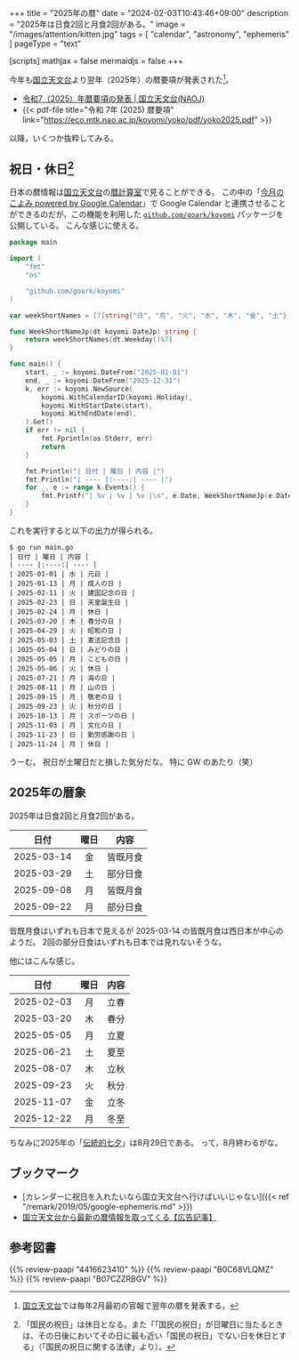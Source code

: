 +++
title = "2025年の暦"
date =  "2024-02-03T10:43:46+09:00"
description = "2025年は日食2回と月食2回がある。"
image = "/images/attention/kitten.jpg"
tags = [ "calendar", "astronomy", "ephemeris" ]
pageType = "text"

[scripts]
  mathjax = false
  mermaidjs = false
+++

今年も[国立天文台]より翌年（2025年）の暦要項が発表された[^na1]。

[^na1]: [国立天文台]では毎年2月最初の官報で翌年の暦を発表する。

- [令和7（2025）年暦要項の発表 | 国立天文台(NAOJ)](https://www.nao.ac.jp/news/topics/2024/20240201-rekiyoko.html)
- {{< pdf-file title="令和 7年 (2025) 暦要項" link="https://eco.mtk.nao.ac.jp/koyomi/yoko/pdf/yoko2025.pdf" >}}

以降，いくつか抜粋してみる。

## 祝日・休日[^hd1]

[^hd1]: 「国民の祝日」は休日となる。また「「国民の祝日」が日曜日に当たるときは、その日後においてその日に最も近い「国民の祝日」でない日を休日とする」（「国民の祝日に関する法律」より）。

日本の暦情報は[国立天文台]の[暦計算室]で見ることができる。
この中の「[今月のこよみ powered by Google Calendar](https://eco.mtk.nao.ac.jp/koyomi/cande/calendar.html)」で Google Calendar と連携させることができるのだが，この機能を利用した [`github.com/goark/koyomi`] パッケージを公開している。
こんな感じに使える。

```go
package main

import (
	"fmt"
	"os"

	"github.com/goark/koyomi"
)

var weekShortNames = [7]string{"日", "月", "火", "水", "木", "金", "土"}

func WeekShortNameJp(dt koyomi.DateJp) string {
	return weekShortNames[dt.Weekday()%7]
}

func main() {
	start, _ := koyomi.DateFrom("2025-01-01")
	end, _ := koyomi.DateFrom("2025-12-31")
	k, err := koyomi.NewSource(
		koyomi.WithCalendarID(koyomi.Holiday),
		koyomi.WithStartDate(start),
		koyomi.WithEndDate(end),
	).Get()
	if err != nil {
		fmt.Fprintln(os.Stderr, err)
		return
	}

	fmt.Println("| 日付 | 曜日 | 内容 |")
	fmt.Println("| ---- |:----:| ---- |")
	for _, e := range k.Events() {
		fmt.Printf("| %v | %v | %v |\n", e.Date, WeekShortNameJp(e.Date), e.Title)
	}
}
```

これを実行すると以下の出力が得られる。

```text
$ go run main.go 
| 日付 | 曜日 | 内容 |
| ---- |:----:| ---- |
| 2025-01-01 | 水 | 元日 |
| 2025-01-13 | 月 | 成人の日 |
| 2025-02-11 | 火 | 建国記念の日 |
| 2025-02-23 | 日 | 天皇誕生日 |
| 2025-02-24 | 月 | 休日 |
| 2025-03-20 | 木 | 春分の日 |
| 2025-04-29 | 火 | 昭和の日 |
| 2025-05-03 | 土 | 憲法記念日 |
| 2025-05-04 | 日 | みどりの日 |
| 2025-05-05 | 月 | こどもの日 |
| 2025-05-06 | 火 | 休日 |
| 2025-07-21 | 月 | 海の日 |
| 2025-08-11 | 月 | 山の日 |
| 2025-09-15 | 月 | 敬老の日 |
| 2025-09-23 | 火 | 秋分の日 |
| 2025-10-13 | 月 | スポーツの日 |
| 2025-11-03 | 月 | 文化の日 |
| 2025-11-23 | 日 | 勤労感謝の日 |
| 2025-11-24 | 月 | 休日 |
```

うーむ。
祝日が土曜日だと損した気分だな。
特に GW のあたり（笑）

## 2025年の暦象

2025年は日食2回と月食2回がある。

| 日付 | 曜日 | 内容 |
| ---- |:----:| ---- |
| 2025-03-14 | 金 | 皆既月食 |
| 2025-03-29 | 土 | 部分日食 |
| 2025-09-08 | 月 | 皆既月食 |
| 2025-09-22 | 月 | 部分日食 |

皆既月食はいずれも日本で見えるが 2025-03-14 の皆既月食は西日本が中心のようだ。
2回の部分日食はいずれも日本では見れないそうな。

他にはこんな感じ。

| 日付 | 曜日 | 内容 |
| ---- |:----:| ---- |
| 2025-02-03 | 月 | 立春 |
| 2025-03-20 | 木 | 春分 |
| 2025-05-05 | 月 | 立夏 |
| 2025-06-21 | 土 | 夏至 |
| 2025-08-07 | 木 | 立秋 |
| 2025-09-23 | 火 | 秋分 |
| 2025-11-07 | 金 | 立冬 |
| 2025-12-22 | 月 | 冬至 |

ちなみに2025年の「[伝統的七夕](https://www.nao.ac.jp/faq/a0310.html "質問3-10）伝統的七夕について教えて | 国立天文台")」は8月29日である。
って，8月終わるがな。

## ブックマーク

- [カレンダーに祝日を入れたいなら国立天文台へ行けばいいじゃない]({{< ref "/remark/2019/05/google-ephemeris.md" >}})
- [国立天文台から最新の暦情報を取ってくる【広告記事】](https://zenn.dev/spiegel/articles/20201205-koyomi)

[国立天文台]: https://www.nao.ac.jp/ "国立天文台(NAOJ)"
[暦計算室]: https://eco.mtk.nao.ac.jp/koyomi/ "国立天文台 天文情報センター 暦計算室"
[`github.com/goark/koyomi`]: https://github.com/goark/koyomi "GitHub - goark/koyomi: 日本のこよみ"

## 参考図書

{{% review-paapi "4416623410" %}} <!-- 天文年鑑 2024年版 -->
{{% review-paapi "B0C68VLQMZ" %}} <!-- 卓上カレンダー 2024年版 -->
{{% review-paapi "B07CZZRBGV" %}} <!-- 壁掛けカレンダー 2024年版 -->
